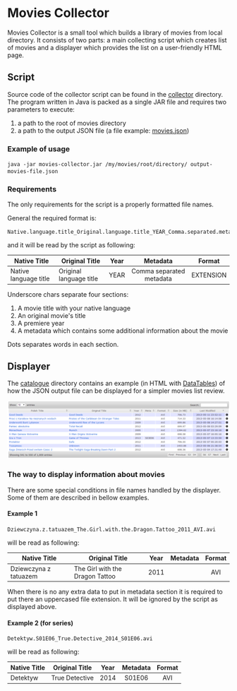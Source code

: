 Movies Collector
================

Movies Collector is a small tool which builds a library of movies from local directory. It consists of two parts: a main collecting script which creates list of movies and a displayer which provides the list on a user-friendly HTML page.

## Script

Source code of the collector script can be found in the [collector](tree/master/collector) directory. The program written in Java is packed as a single JAR file and requires two parameters to execute:

1. a path to the root of movies directory
2. a path to the output JSON file (a file example: [movies.json](tree/master/catalogue/movies.json))

### Example of usage
```
java -jar movies-collector.jar /my/movies/root/directory/ output-movies-file.json
```

### Requirements
The only requirements for the script is a properly formatted file names. 

General the required format is:
```
Native.language.title_Original.language.title_YEAR_Comma.separated.metadata.extension
```
and it will be read by the script as following:

| Native Title          | Original Title          | Year | Metadata                 | Format    |
|-----------------------|-------------------------|:----:|:------------------------:|:---------:|
| Native language title | Original language title | YEAR | Comma separated metadata | EXTENSION |

Underscore chars separate four sections:

1. A movie title with your native language
2. An original movie's title
3. A premiere year
4. A metadata which contains some additional information about the movie

Dots separates words in each section.

## Displayer
The [catalogue](tree/master/catalogue) directory contains an example (in HTML with [DataTables](https://datatables.net/)) of how the JSON output file can be displayed for a simpler movies list review.

![Screen shot of the HTML catalogue.](catalogue.png)

### The way to display information about movies

There are some special conditions in file names handled by the displayer. Some of them are described in bellow examples.

#### Example 1
```
Dziewczyna.z.tatuazem_The.Girl.with.the.Dragon.Tattoo_2011_AVI.avi
```
will be read as following:

| Native Title          | Original Title                  | Year | Metadata                 | Format |
|-----------------------|---------------------------------|:----:|:------------------------:|:------:|
| Dziewczyna z tatuazem | The Girl with the Dragon Tattoo | 2011 |                          |  AVI   |

When there is no any extra data to put in metadata section it is required to put there an uppercased file extension. It will be ignored by the script as displayed above.

#### Example 2 (for series)
```
Detektyw.S01E06_True.Detective_2014_S01E06.avi
```
will be read as following:

| Native Title | Original Title | Year | Metadata | Format |
|--------------|----------------|:----:|:--------:|:------:|
| Detektyw     | True Detective | 2014 |  S01E06  |  AVI   |